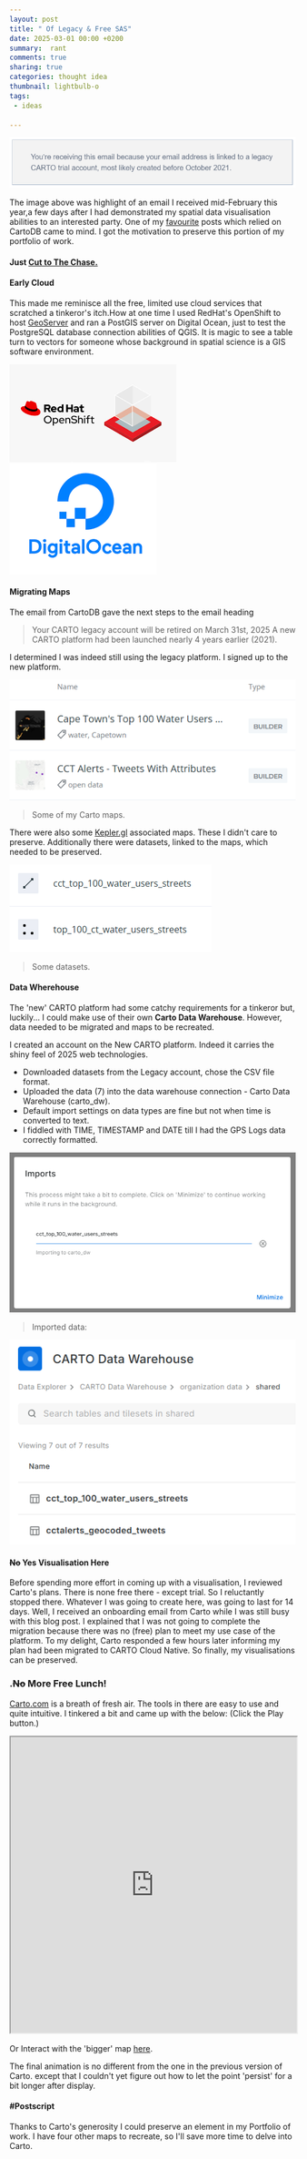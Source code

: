 ```yaml
---
layout: post
title: " Of Legacy & Free SAS"
date: 2025-03-01 00:00 +0200
summary:  rant
comments: true
sharing: true
categories: thought idea
thumbnail: lightbulb-o
tags:
 - ideas
 
---
```


<p align="center"><img src="/images/carto_expire.PNG" alt="Legacy CartoDB"/></p>


The image above was highlight of an email I received mid-February this year,a few days after I had demonstrated my spatial data visualisation abilities to an interested party. One of my [favourite](https://erickndava.github.io/thought/idea/2016/12/18/spatial-doodle-the-every-time-sensor/) posts which relied on CartoDB came to mind. I got the motivation to preserve this portion of my portfolio of work.

#### Just [Cut to The Chase.](#head1234)

#### **Early Cloud**

This made me reminisce all the free, limited use cloud services that scratched a tinkeror's itch.How at one time I used RedHat's OpenShift to host [GeoServer](https://github.com/w8r/openshift-geoserver?tab=readme-ov-file) and ran a PostGIS server on Digital Ocean, just to test the PostgreSQL database connection abilities of QGIS. It is magic to see a table turn to vectors for someone whose background in spatial science is a GIS software environment.

<p align="left">
 <img src="/images/redhat_openshift.png" alt="GeoServer on OpenShift"/>
 <img src="/images/digital_ocean2.png" alt="Digital Ocean"/>
</p>

#### **Migrating Maps**

The email from CartoDB gave the next steps to the email heading
> Your CARTO legacy account will be retired on March 31st, 2025
A new CARTO platform had been launched nearly 4 years earlier (2021).

I determined I was indeed still using the legacy platform. I signed up to the new platform. 

<p align="centre">
 <img src="/images/carto_maps.PNG" alt="CartoDB Maps"/></p>

> Some of my Carto maps.

There were also some [Kepler.gl](https://kepler.gl/) associated maps. These I didn't care to preserve. Additionally there were datasets, linked to the maps, which needed to be preserved.


<p align="centre"><img src="/images/carto_datasets.PNG" alt="Datasets"/></p>

> Some datasets.


#### **Data Where**house

The 'new' CARTO platform had some catchy requirements for a tinkeror but, luckily... I could make use of their own **Carto Data Warehouse**. However, data needed to be migrated and maps to be recreated.

I created an account on the New CARTO platform. Indeed it carries the shiny feel of 2025 web technologies.

+ Downloaded datasets from the Legacy account, chose the CSV file format.
+ Uploaded the data (7) into the data warehouse connection - Carto Data Warehouse (carto_dw).
+ Default import settings on data types are fine but not when time is converted to text.
+ I fiddled with TIME, TIMESTAMP and DATE till I had the GPS Logs data correctly formatted.

<p align="centre"><img src="/images/data_import.PNG" alt="Data Import into CartoDB3"/></p>

> Imported data:

<p align="centre"><img src="/images/imported_datasets.PNG" alt="Data Imported into CartoDB3"/></p>

#### **~~No~~ Yes Visualisation Here**

Before spending more effort in coming up with a visualisation, I reviewed Carto's plans. There is none free there - except trial. So I reluctantly stopped there. Whatever I was going to create here, was going to last for 14 days. Well, I received an onboarding email from Carto while I was still busy with this blog post. I explained that I was not going to complete the migration because there was no (free) plan to meet my use case of the platform. To my delight, Carto responded a few hours later informing my plan had been migrated to CARTO Cloud Native. So finally, my visualisations can be preserved.

### <a name="head1234">.</a>~~No~~ More Free Lunch!

[Carto.com](https://carto.com/) is a breath of fresh air. The tools in there are easy to use and quite intuitive. I tinkered a bit and came up with the below: (Click the Play button.)

<iframe width="100%" height="520" src="https://clausa.app.carto.com/map/78257468-328a-424e-aa14-de5e8b93f2ea"></iframe>

Or Interact with the 'bigger' map [here](https://clausa.app.carto.com/map/78257468-328a-424e-aa14-de5e8b93f2ea).

The final animation is no different from the one in the previous version of Carto. except that I couldn't yet figure out  how to let the point 'persist' for a bit longer after display.

#### #Postscript

Thanks to Carto's generosity I could preserve an element in my Portfolio of work. I have four other maps to recreate, so I'll save more time to delve into Carto. 

